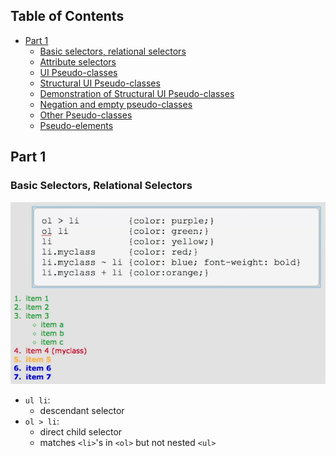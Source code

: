 ## Table of Contents
- [Part 1](#part-1)
  * [Basic selectors, relational selectors](#basic-selectors-relational-selectors)
  * [Attribute selectors](#attribute-selectors)
  * [UI Pseudo-classes](#ui-pseudo-classes)
  * [Structural UI Pseudo-classes](#structural-ui-pseudo-classes)
  * [Demonstration of Structural UI Pseudo-classes](#demonstration-of-structural-ui-pseudo-classes)
  * [Negation and empty pseudo-classes](#negation-and-empty-pseudo-classes)
  * [Other Pseudo-classes](#other-pseudo-classes)
  * [Pseudo-elements](#pseudo-elements)

## Part 1
### Basic Selectors, Relational Selectors
![basic selectors](./basic-selectors.PNG)

- `ul li`:
  - descendant selector
- `ol > li`:
  - direct child selector
  - matches `<li>`'s in `<ol>` but not nested `<ul>`
